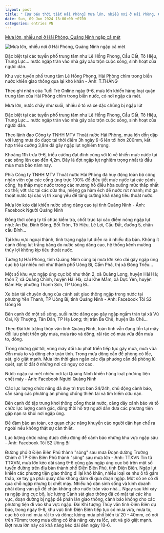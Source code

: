 ```yaml
---
layout: post
title: " [Dự báo thời tiết Hải Phòng] Mưa lớn, nhiều nơi ở Hải Phòng, Quảng Ninh ngập cả mét"
date: Sun, 09 Jun 2024 13:00:00 +0700
categories: entries VN
---
```

[Mưa lớn, nhiều nơi ở Hải Phòng, Quảng Ninh ngập cả mét](https://tuoitre.vn/mua-lon-nhieu-noi-o-hai-phong-quang-ninh-ngap-ca-met-20240609122901356.htm)

![Mưa lớn, nhiều nơi ở Hải Phòng, Quảng Ninh ngập cả mét](https://cdn1.tuoitre.vn/zoom/600_315/471584752817336320/2024/6/9/mua-ngap-6-17179102041021606740986-194-0-644-720-crop-17179107964951248181543-135-15-421-562-crop-17179112701611503022721.jpg)

Đặc biệt tại các tuyến phố trung tâm như Lê Hồng Phong, Cầu Đất, Tô Hiệu, Trung Lực… nước ngập tràn vào nhà gây xáo trộn cuộc sống, sinh hoạt của người dân.

Khu vực tuyến phố trung tâm Lê Hồng Phong, Hải Phòng chìm trong biển nước khiến giao thông qua lại khó khăn - Ảnh: T.THẮNG

Theo ghi nhận của Tuổi Trẻ Online ngày 9-6, mưa lớn khiến hàng loạt quận trung tâm của Hải Phòng chìm trong biển nước, có nơi ngập cả mét.

Mưa lớn, nước chảy như suối, nhiều ô tô và xe đặc chủng bị ngập lút

Đặc biệt tại các tuyến phố trung tâm như Lê Hồng Phong, Cầu Đất, Tô Hiệu, Trung Lực… nước ngập tràn vào nhà gây xáo trộn cuộc sống, sinh hoạt của người dân.

Theo lãnh đạo Công ty TNHH MTV Thoát nước Hải Phòng, mưa lớn dồn dập với lượng mưa đo được tại thời điểm 3h ngày 9-6 lên tới hơn 200mm, kết hợp triều cường 3,8m đã gây ngập lụt nghiêm trọng.

Khoảng 11h trưa 9-6, triều cường đạt đỉnh cùng với lũ về khiến mực nước tại các sông lên cao đến 4,2m. Đây là đợt ngập lụt nghiêm trọng nhất từ đầu mùa mưa bão năm nay.

Phía Công ty TNHH MTV Thoát nước Hải Phòng đã huy động toàn bộ công nhân viên của các cống ứng trực 100% để điều tiết mực nước tại các cánh cống; hạ thấp mực nước trong các mương hồ điều hòa xuống mức thấp nhất có thể; vớt rác tại các cửa thu, miệng ga hàm ếch để nước rút nhanh; mở ga thoát nước tại các vị trí xung yếu để tăng cường khả năng tiêu thoát nước.

Mưa lớn kéo dài khiến nước sông dâng cao tại tỉnh Quảng Ninh - Ảnh: Facebook Người Quảng Ninh

Đồng thời công ty tổ chức kiểm tra, chốt trực tại các điểm nóng ngập lụt như: An Đà, Đình Đông, Bốt Tròn, Tô Hiệu, Lê Lợi, Cầu Đất, đường 5, chân cầu Bính…

Tại khu vực ngoại thành, tình trạng ngập lụt diễn ra ở nhiều địa bàn. Không ít cánh đồng lụt trắng băng do nước sông dâng cao, hệ thống kênh mương thủy lợi không kịp tiêu thoát nước.

Tương tự Hải Phòng, tỉnh Quảng Ninh cũng bị mưa lớn kéo dài gây ngập úng cục bộ tại nhiều nơi như thành phố Uông Bí, Cẩm Phả, thị xã Đông Triều…

Một số khu vực ngập úng cục bộ như thôn 2, xã Quảng Long, huyện Hải Hà; thôn 7, xã Quảng Chính, huyện Hải Hà; cầu Khe Mắm, xã Dực Yên, huyện Đầm Hà; phường Thanh Sơn, TP Uông Bí...

Xe bán tải chuyên dụng của cảnh sát giao thông ngập trong nước tại phường Yên Thanh, TP Uông Bí, tỉnh Quảng Ninh - Ảnh: Facebook Tôi S2 Uông Bí

Bên cạnh đó một số sông, suối nước dâng cao gây ngập ngầm tràn tại xã Vũ Oai, Kỳ Thượng, Tân Dân, TP Hạ Long; thị trấn Ba Chẽ, huyện Ba Chẽ…

Theo Đài khí tượng thủy văn tỉnh Quảng Ninh, toàn tỉnh vẫn đang tồn tại mây đối lưu phát triển gây mưa, mưa rào và dông, rải rác có mưa vừa đến mưa to, dông.

Trong những giờ tới, vùng mây đối lưu phát triển tiếp tục gây mưa, mưa vừa đến mưa to và dông cho toàn tỉnh. Trong mưa dông cần đề phòng có lốc, sét, gió giật mạnh. Mưa lớn thời gian ngắn các địa phương cần đề phòng lũ quét, sạt lở đất ở những nơi có nguy cơ cao.

Nước ngập cả mét nhiều nơi tại Quảng Ninh khiến hàng loạt phương tiện chết máy - Ảnh: Facebook Người Quảng Ninh

Các lực lượng chức năng đã duy trì trực ban 24/24h, chủ động cảnh báo, sẵn sàng các phương án phòng chống thiên tai và tìm kiếm cứu nạn.

Bên cạnh đó tập trung khơi thông cống thoát nước, căng dây cảnh báo và tổ chức lực lượng canh gác, đồng thời hỗ trợ người dân đưa các phương tiện gặp nạn ra khỏi nơi ngập úng.

Để đảm bảo an toàn, cơ quan chức năng khuyến cáo người dân hạn chế ra ngoài nếu không thật sự cần thiết.

Lực lượng chức năng được điều động để cảnh báo những khu vực ngập sâu - Ảnh: Facebook Tôi S2 Uông Bí

Đường phố ở Điện Biên Phủ thành "sông" sau mưa Đoạn đường Trường Chinh ở TP Điện Biên Phủ thành "sông" sau mưa lớn - Ảnh: TTXVN Tin từ TTXVN, mưa lớn kéo dài sáng 9-6 cũng gây ngập úng cục bộ trên một số tuyến đường trên địa bàn thành phố Điện Biên Phủ, tỉnh Điện Biên. Ngập lụt khiến các phương tiện giao thông đi lại khó khăn, nhiều loại xe như ô tô gầm thấp, xe tay ga phải quay đầu không dám đi qua đoạn ngập. Một số xe cố đi qua chỗ ngập nhưng bị chết máy. Nhiều hộ dân sinh sống và kinh doanh phải dùng ván gỗ để chặn không cho nước tràn vào nhà... Ngay sau khi xảy ra ngập úng cục bộ, lực lượng Cảnh sát giao thông đã có mặt tại các khu vực, đoạn đường bị ngập để phân làn giao thông, cảnh báo không cho các phương tiện đi vào khu vực ngập. Đài Khí tượng Thủy văn tỉnh Điện Biên dự báo, trong ngày 9-6, khu vực tỉnh Điện Biên tiếp tục có mưa vừa, mưa to, cục bộ có nơi mưa rất to và dông; lượng mưa phổ biến từ 20 - 40mm, có nơi trên 70mm; trong mưa dông có khả năng xảy ra lốc, sét và gió giật mạnh. Đợt mưa lớn này có khả năng kéo dài đến ngày 10-6.


